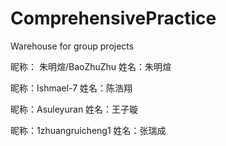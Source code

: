 # ComprehensivePractice
Warehouse for group projects

昵称： 朱明煊/BaoZhuZhu       姓名：朱明煊

昵称：Ishmael-7        姓名：陈浩翔

昵称：Asuleyuran        姓名：王子璇

昵称：1zhuangruicheng1        姓名：张瑞成
